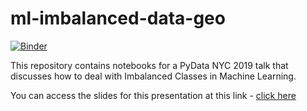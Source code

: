 
# ml-imbalanced-data-geo

[![Binder](https://mybinder.org/badge_logo.svg)](https://mybinder.org/v2/gh/Geosynck/ml-imbalanced-data-geo/master)

This repository contains notebooks for a PyData NYC 2019 talk that discusses how to deal with Imbalanced Classes in Machine Learning.

You can access the slides for this presentation at this link - [click here](https://docs.google.com/presentation/d/1_hiJQsbXHhrzlXxCtPUSpt9-FvMWNlNw1m6cBVPyGCE/edit?usp=sharing)